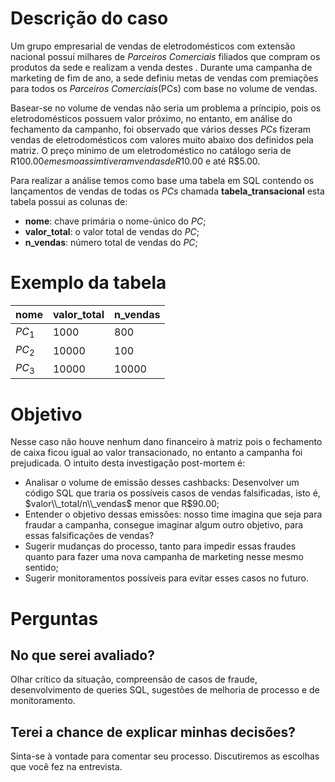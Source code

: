 # Descrição do caso
Um grupo empresarial de vendas de eletrodomésticos com extensão nacional possuí milhares de *Parceiros Comerciais* filiados que compram os produtos da sede e realizam a venda destes . Durante uma campanha de marketing de fim de ano, a sede definiu metas de vendas com premiações para todos os *Parceiros Comerciais*(PCs) com base no volume de vendas. 

Basear-se no volume de vendas não seria um problema a príncipio, pois os eletrodomésticos possuem valor próximo, no entanto, em análise do fechamento da campanho, foi observado que vários desses *PCs* fizeram vendas de eletrodomésticos com valores muito abaixo dos definidos pela matriz. O preço mínimo de um eletrodoméstico no catálogo seria de R$100.00 e mesmo assim tiveram vendas de R$10.00 e até R$5.00.

Para realizar a análise temos como base uma tabela em SQL contendo os lançamentos de vendas de todas os *PCs* chamada **tabela_transacional** esta tabela possui as colunas de:

- **nome**: chave primária o nome-único do *PC*; 
- **valor_total**: o valor total de vendas do *PC*;  
- **n_vendas**: número total de vendas do *PC*;

# Exemplo da tabela
| nome   | valor_total | n_vendas |
|--------|-------------|----------|
| $PC_1$ | 1000        | 800      |
| $PC_2$ | 10000       | 100      |
| $PC_3$ | 10000       | 10000    |

# Objetivo
Nesse caso não houve nenhum dano financeiro à matriz pois o fechamento de caixa ficou igual ao valor transacionado, no entanto a campanha foi prejudicada. O intuito desta investigação post-mortem é:
- Analisar o volume de emissão desses cashbacks: Desenvolver um código SQL que traria os possíveis casos de vendas falsificadas, isto é, $valor\\_total/n\\_vendas$ menor que R$90.00;
- Entender o objetivo dessas emissões: nosso time imagina que seja para fraudar a campanha, consegue imaginar algum outro objetivo, para essas falsificações de vendas?
- Sugerir mudanças do processo, tanto para impedir essas fraudes quanto para fazer uma nova campanha de marketing nesse mesmo sentido;
- Sugerir monitoramentos possíveis para evitar esses casos no futuro.

# Perguntas
## No que serei avaliado?
Olhar crítico da situação, compreensão de casos de fraude, desenvolvimento de queries SQL, sugestões de melhoria de 
processo e de monitoramento.

## Terei a chance de explicar minhas decisões?
Sinta-se à vontade para comentar seu processo. Discutiremos as escolhas que você fez na entrevista.
